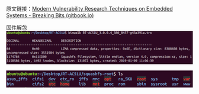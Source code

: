 原文链接：[Modern Vulnerability Research Techniques on Embedded Systems - Breaking Bits (gitbook.io)](https://breaking-bits.gitbook.io/breaking-bits/vulnerability-discovery/reverse-engineering/modern-approaches-toward-embedded-research)

固件解包
![](images/Pasted%20image%2020230425151626.png)

![](images/Pasted%20image%2020230425151736.png)


